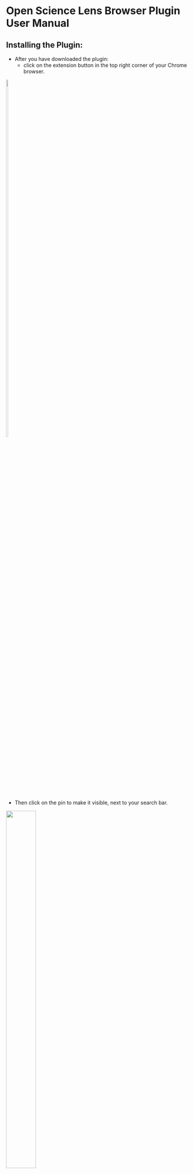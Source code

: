 # Open Science Lens Browser Plugin User Manual

## Installing the Plugin:

* After you have downloaded the plugin:
  * click on the extension button in the top right corner of your Chrome browser.  
<img src="./images-plugin/extension-button.PNG" width="10%" height="50%">

  * Then click on the pin to make it visible, next to your search bar.  
<img src="./images-plugin/description.PNG" width="40%" height="50%">

## Plugin Settings:

By clicking the gear on the top right of the side panel you will be lead to the settings page.  
<img src="./images-plugin/settings-select.PNG" width="40%" height="50%">
<img src="./images-plugin/settings-menu.PNG" width="18%" height="50%">

By clicking the desired category a list will open with the available settings. There are two types of settings: "general" and "other" with "other" being a filter mechanism for each type of doi.

General settings:  
<img src="./images-plugin/settings-general.PNG" width="30%" height="50%">

There are three available types of settings: Language, AutoScan and Show Badge.  
* Language:
  * English

* AutoScan:  
  * Manual: you have to click the "Scan" button.
  * Auto: scans at certain intervals.
  * On Page Load: scans once automatically when page loads.

  <img src="./images-plugin/settings-general-scanning.PNG" width="30%" height="50%">

* Show Badge:
	Show badge is a settings that allows a user to access the desirable DOI only through the list on the side panel. That way there is no externeal infulence on the website.
  * On  
	<img src="./images-plugin/scan-badge-on.PNG" width="40%" height="50%">

  * Off  
	<img src="./images-plugin/scan-badge-off.PNG" width="40%" height="50%">

Other settings:

There are five available types of settings:

* Dataset
* Publication
* Software
* Project
* Other

Each of them controls what is shown for each type. (example shown is for Dataset)

<img src="./images-plugin/settings-publication.PNG" width="20%" height="50%">
<img src="./images-plugin/scan-publication-filter.PNG" width="35%" height="50%">

## Login

Clicking the "Login" button will open a new tab with the Open Science Lens WebApp for the user to log in. Once logged in it will show the user's name.

<img src="./images-plugin/login.PNG" width="30%" height="50%">
<img src="./images-plugin/login-successful.PNG" width="40%" height="50%">  
<img src="./images-plugin/login-successful-name.PNG" width="60%" height="50%">

## Scanning:

There are multiple ways to scan (manually, automatically or on page load) resulting in:
* a list in the side panel  
<img src="./images-plugin/scanned.PNG" width="60%" height="50%">

* possible badges on the website.  
<img src="./images-plugin/scanned-badges.PNG" width="60%" height="50%">

## Clearing:

Clear can be done by clicking on the "Clear" button and can be used to clean the side panel and the website from all the available information if the user doesn't want to see it.  
<img src="./images-plugin/clear.PNG" width="40%" height="50%">

## Highlight and search OpenAIRE:

Highlight a certain word or phrase and right click on it. Then click on the option "Explore OpenAIRE". It will open a new tab on the OpenAIRE website with the search term you have highlighted.  
<img src="./images-plugin/highlight-menu.PNG" width="50%" height="50%">

## Visit OpenAIRE:

In the side panel by clicking the button "Visit OpenAIRE" it will open a new tab and take you to the OpenAIRE website.  
<img src="./images-plugin/visit-openaire.PNG" width="40%" height="50%">

## Visit Open Science Lens Github repository:

In the side panel by clicking the button "Embed Open Science Lens to your page" it will open a new tab and take you to the Github repository where you will find information about the Open Science Lens Widget.  
<img src="./images-plugin/visit-github.PNG" width="40%" height="50%">

## DOI in side panel:

By clicking on the DOI in the side panel you see the general information that is available to you through OpenAIRE and further more you can click on the sliders to access the value of that information.  
<img src="./images-plugin/single-doi-select.PNG" width="40%" height="50%">
<img src="./images-plugin/single-doi-info.PNG" width="30%" height="50%">

## DOI and Badges:

Similarly by clicking on a badge next to the DOI you want, you'll see the general information that is available to you through OpenAIRE and further more you can click on the sliders to access the value of that information.  
<img src="./images-plugin/single-doi-badge-select.PNG" width="60%" height="50%">  
<img src="./images-plugin/single-doi-badge-info.PNG" width="40%" height="50%">

## Widget Blocker:

If there is both a plugin installed and activated and a widget in a website, depending on the widget settings, the widget might not allow the plugin to scan.  
<!-- <img src="./images-plugin/widget-blocker.PNG" width="40%" height="50%"> -->

